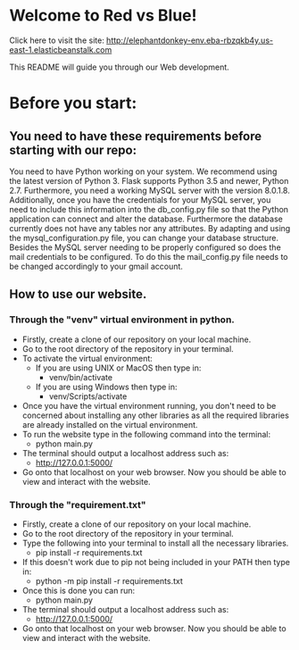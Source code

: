 # Welcome to Red vs Blue!

Click here to visit the site: http://elephantdonkey-env.eba-rbzqkb4y.us-east-1.elasticbeanstalk.com

This README will guide you through our Web development.
# Before you start:

## You need to have these requirements before starting with our repo:
You need to have Python working on your system. We recommend using the latest version of Python 3. Flask supports Python 3.5 and newer, Python 2.7. Furthermore, you need a working MySQL server with the version 8.0.1.8. Additionally, once you have the credentials for your MySQL server, you need to include this information into the db_config.py file so that the Python application can connect and alter the database. Furthermore the database currently does not have any tables nor any attributes. By adapting and using the mysql_configuration.py file, you can change your database structure. Besides the MySQL server needing to be properly configured so does the mail credentials to be configured. To do this the mail_config.py file needs to be changed accordingly to your gmail account. 
## How to use our website.

### Through the "venv" virtual environment in python.
- Firstly, create a clone of our repository on your local machine.
- Go to the root directory of the repository in your terminal.
- To activate the virtual environment:
	- If you are using UNIX or MacOS then type in:
		- venv/bin/activate
	- If you are using Windows then type in:
		- venv/Scripts/activate
- Once you have the virtual environment running, you don't need to be concerned about installing any other libraries as all the required libraries are already installed on the virtual environment.
- To run the website type in the following command into the terminal:
	- python main.py
- The terminal should output a localhost address such as:
	- http://127.0.0.1:5000/
- Go onto that localhost on your web browser. Now you should be able to view and interact with the website.

### Through the "requirement.txt"
- Firstly, create a clone of our repository on your local machine.
- Go to the root directory of the repository in your terminal.
- Type the following into your terminal to install all the necessary libraries.
	- pip install -r requirements.txt
- If this doesn't work due to pip not being included in your PATH then type in:
	- python -m pip install -r requirements.txt
- Once this is done you can run:
	- python main.py
- The terminal should output a localhost address such as:
	- http://127.0.0.1:5000/
- Go onto that localhost on your web browser. Now you should be able to view and interact with the website.
